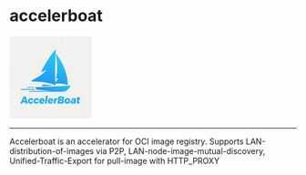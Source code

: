 # accelerboat

![logo](logo/logo144x144.png)

---

Accelerboat is an accelerator for OCI image registry. Supports LAN-distribution-of-images via P2P, LAN-node-image-mutual-discovery, Unified-Traffic-Export for pull-image with HTTP_PROXY
